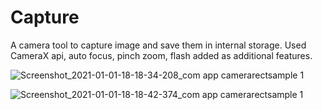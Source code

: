 # Capture

A camera tool to capture image and save them in internal storage. Used CameraX api, auto focus, pinch zoom, flash added as additional features.

![Screenshot_2021-01-01-18-18-34-208_com app camerarectsample 1](https://user-images.githubusercontent.com/45299298/103443706-266b3c00-4c62-11eb-87f8-6c07a8caed8e.jpg)


![Screenshot_2021-01-01-18-18-42-374_com app camerarectsample 1](https://user-images.githubusercontent.com/45299298/103443732-603c4280-4c62-11eb-9134-71056f89f6eb.jpg)


